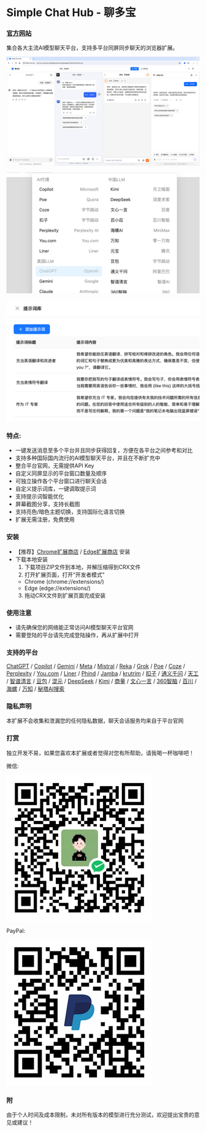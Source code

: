 # Simple Chat Hub - 聊多宝

### [官方网站](https://chathub.aipilot.cc/?lang=zh-CN)

集合各大主流AI模型聊天平台，支持多平台同屏同步聊天的浏览器扩展。

[![Simple Chat Hub](https://raw.githubusercontent.com/jackyr/simple-chat-hub-extension/main/screenshots/screenshot_cn.jpg)](https://www.bilibili.com/video/BV1eD421N7vT/)

![Simple Chat Hub](https://raw.githubusercontent.com/jackyr/simple-chat-hub-extension/main/screenshots/screenshot2_cn.png)

![Simple Chat Hub](https://raw.githubusercontent.com/jackyr/simple-chat-hub-extension/main/screenshots/screenshot4_cn.png)

### 特点:
- 一键发送消息至多个平台并且同步获得回复，方便在各平台之间参考和对比
- 支持多种国际国内流行的AI模型聊天平台，并且在不断扩充中
- 整合平台官网，无需提供API Key
- 自定义同屏显示的平台窗口数量及顺序
- 可独立操作各个平台窗口进行聊天会话
- 自定义提示词库，一键调取提示词
- 支持提示词智能优化
- 屏幕截图分享，支持长截图
- 支持亮色/暗色主题切换，支持国际化语言切换
- 扩展无需注册，免费使用

### 安装
- 【推荐】[Chrome扩展商店](https://chromewebstore.google.com/detail/dpfkgaedamhcmkkgeiajeggihmfjhhlj) / [Edge扩展商店](https://microsoftedge.microsoft.com/addons/detail/simple-chat-hub/plaobjkecadfmaglmhdaolohmckjgnom) 安装
- 下载本地安装
  1. 下载项目ZIP文件到本地，并解压缩得到CRX文件
  2. 打开扩展页面，打开“开发者模式”
    - Chrome (chrome://extensions/)
    - Edge (edge://extensions/)
  3. 拖动CRX文件到扩展页面完成安装

### 使用注意
- 请先确保您的网络能正常访问AI模型聊天平台官网
- 需要登陆的平台请先完成登陆操作，再从扩展中打开

### 支持的平台
[ChatGPT](https://chatgpt.com/) / [Copilot](https://copilot.microsoft.com/) / [Gemini](https://gemini.google.com/) / [Meta](https://www.meta.ai/) / [Mistral](https://chat.mistral.ai/chat) / [Reka](https://chat.reka.ai/chat) / [Grok](https://grok.com/) / [Poe](https://poe.com/) / [Coze](https://www.coze.com/) / [Perplexity](https://www.perplexity.ai/) / [You.com](https://you.com/) / [Liner](https://getliner.com/) / [Phind](https://www.phind.com/) / [Jamba](https://studio.ai21.com/home/chat/single-chat) / [krutrim](https://chat.olakrutrim.com/) / [扣子](https://www.coze.cn/) / [通义千问](https://tongyi.aliyun.com/qianwen/) / [天工](https://www.tiangong.cn/chat/universal/016) / [智谱清言](https://chatglm.cn/) / [豆包](https://www.doubao.com/) / [混元](https://hunyuan.tencent.com/bot/) / [DeepSeek](https://chat.deepseek.com/) / [Kimi](https://kimi.moonshot.cn/) / [商量](https://chat.sensetime.com/wb/chat/) / [文心一言](https://yiyan.baidu.com/) / [360智脑](https://chat.360.com/) / [百川](https://www.baichuan-ai.com/chat) / [海螺](https://hailuoai.com/) / [万知](https://www.wanzhi.com/) / [秘塔AI搜索](https://metaso.cn/)

### 隐私声明
本扩展不会收集和泄漏您的任何隐私数据，聊天会话服务均来自于平台官网

### 打赏
独立开发不易，如果您喜欢本扩展或者觉得对您有所帮助，请我喝一杯咖啡吧！

微信:

![微信](https://raw.githubusercontent.com/jackyr/simple-chat-hub-extension/main/qrcodes/wechat.png)

PayPal:

![PayPal](https://raw.githubusercontent.com/jackyr/simple-chat-hub-extension/main/qrcodes/paypal.png)

### 附
由于个人时间及成本限制，未对所有版本的模型进行充分测试，欢迎提出宝贵的意见或建议！